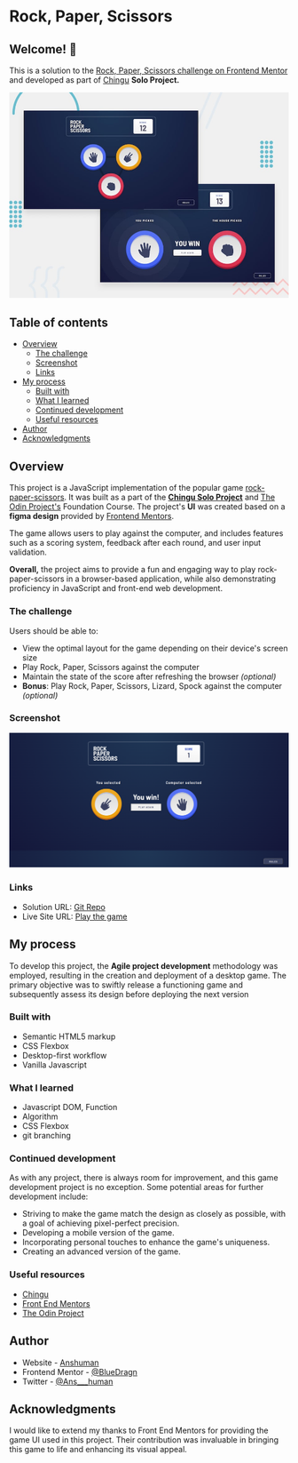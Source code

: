 # Rock, Paper, Scissors

## Welcome! 👋


This is a solution to the [Rock, Paper, Scissors challenge on Frontend Mentor](https://www.frontendmentor.io/challenges/rock-paper-scissors-game-pTgwgvgH) and developed as part of [Chingu](https://www.chingu.io/) **Solo Project.**

![Design preview for the Single-page developer portfolio coding challenge](/assests/images/desktop-preview.jpg)


## Table of contents

- [Overview](#overview)
  - [The challenge](#the-challenge)
  - [Screenshot](#screenshot)
  - [Links](#links)
- [My process](#my-process)
  - [Built with](#built-with)
  - [What I learned](#what-i-learned)
  - [Continued development](#continued-development)
  - [Useful resources](#useful-resources)
- [Author](#author)
- [Acknowledgments](#acknowledgments)

## Overview


This project is a JavaScript implementation of the popular game [rock-paper-scissors](https://en.wikipedia.org/wiki/Rock_paper_scissors). It was built as a part of the **[Chingu Solo Project](https://www.chingu.io/)** and [The Odin Project's](https://www.theodinproject.com/lessons/foundations-rock-paper-scissors) Foundation Course.
The project's **UI** was created based on a **figma design** provided by [Frontend Mentors](https://www.frontendmentor.io/).<br>

The game allows users to play against the computer, and includes features such as a scoring system, feedback after each round, and user input validation.<br>

**Overall,** the project aims to provide a fun and engaging way to play rock-paper-scissors in a browser-based application, while also demonstrating proficiency in JavaScript and front-end web development.

### The challenge

Users should be able to:

- View the optimal layout for the game depending on their device's screen size
- Play Rock, Paper, Scissors against the computer
- Maintain the state of the score after refreshing the browser _(optional)_
- **Bonus**: Play Rock, Paper, Scissors, Lizard, Spock against the computer _(optional)_

### Screenshot

![Solution](./assests/images/Screenshot%20from%202023-04-25%2009-30-10.png)

### Links

- Solution URL: [Git Repo](https://github.com/BlueDragn/rock-paper-scissor)
- Live Site URL: [Play the game](https://bluedragn.github.io/rock-paper-scissor/)

## My process
To develop this project, the **Agile project development** methodology was employed, resulting in the creation and deployment of a desktop game. The primary objective was to swiftly release a functioning game and subsequently assess its design before deploying the next version
### Built with
- Semantic HTML5 markup
- CSS Flexbox
- Desktop-first workflow
- Vanilla Javascript

### What I learned
- Javascript DOM, Function
- Algorithm
- CSS Flexbox
- git branching

### Continued development
As with any project, there is always room for improvement, and this game development project is no exception. Some potential areas for further development include:
- Striving to make the game match the design as closely as possible, with a goal of achieving pixel-perfect precision.
- Developing a mobile version of the game.
- Incorporating personal touches to enhance the game's uniqueness.
- Creating an advanced version of the game.


### Useful resources
- [Chingu](https://www.chingu.io/)
- [Front End Mentors](https://www.frontendmentor.io/)
- [The Odin Project](https://www.theodinproject.com/)

## Author

- Website - [Anshuman](https://github.com/BlueDragn)
- Frontend Mentor - [@BlueDragn](https://www.frontendmentor.io/profile/BlueDragn)
- Twitter - [@Ans___human](https://twitter.com/Ans___human)



## Acknowledgments

I would like to extend my thanks to Front End Mentors for providing the game UI used in this project. Their contribution was invaluable in bringing this game to life and enhancing its visual appeal.
